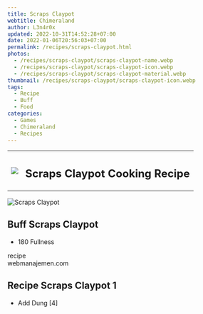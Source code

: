```yaml
---
title: Scraps Claypot
webtitle: Chimeraland
author: L3n4r0x
updated: 2022-10-31T14:52:28+07:00
date: 2022-01-06T20:56:03+07:00
permalink: /recipes/scraps-claypot.html
photos:
  - /recipes/scraps-claypot/scraps-claypot-name.webp
  - /recipes/scraps-claypot/scraps-claypot-icon.webp
  - /recipes/scraps-claypot/scraps-claypot-material.webp
thumbnail: /recipes/scraps-claypot/scraps-claypot-icon.webp
tags:
  - Recipe
  - Buff
  - Food
categories:
  - Games
  - Chimeraland
  - Recipes
---
```


<section id="bootstrap-wrapper"><link rel="stylesheet" href="https://cdn.statically.io/gh/dimaslanjaka/Web-Manajemen/40ac3225/css/bootstrap-4.5-wrapper.css"/><div class="row mb-2"><div class="col-md-12 mb-2"><table class="table" id="post-info"><tbody><tr><td><img class="d-inline-block me-2" src="/chimeraland/recipes/scraps-claypot/scraps-claypot-icon.webp" width="auto" height="auto"/></td><td><h1 class="fs-5">Scraps Claypot Cooking Recipe</h1></td></tr></tbody></table></div></div><div class="card mb-2"><div class="row g-0"><div class="col-sm-4 position-relative mb-2"><img src="/chimeraland/recipes/scraps-claypot/scraps-claypot-material.webp" class="card-img fit-cover w-100 h-100" alt="Scraps Claypot" data-fancybox="true"/></div><div class="col-sm-8 mb-2"><div class="card-body"><h2 class="card-title fs-5">Buff Scraps Claypot</h2><div class="card-text"><ul><li>180 Fullness</li></ul></div><span class="badge rounded-pill bg-dark">recipe</span></div><div class="card-footer text-end text-muted">webmanajemen.com</div></div></div></div><div class="row mb-2"><div class="col-12 col-lg-6 recipe-item mb-2"><div class="card"><div class="card-body"><h2 class="card-title fs-5">Recipe Scraps Claypot 1</h2><div class="card-text"><ul><li>Add Dung [4]</li></ul></div></div></div></div></div></section>